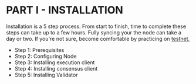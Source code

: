 # PART I - INSTALLATION

Installation is a 5 step process. From start to finish, time to complete these steps can take up to a few hours. Fully syncing your the node can take a day or two. If you're not sure, become comfortable by practicing on [testnet.](../../setting-up-a-validator-on--holesky-testnet/)

* Step 1: Prerequisites
* Step 2: Configuring Node
* Step 3: Installing execution client
* Step 4: Installing consensus client
* Step 5: Installing Validator
